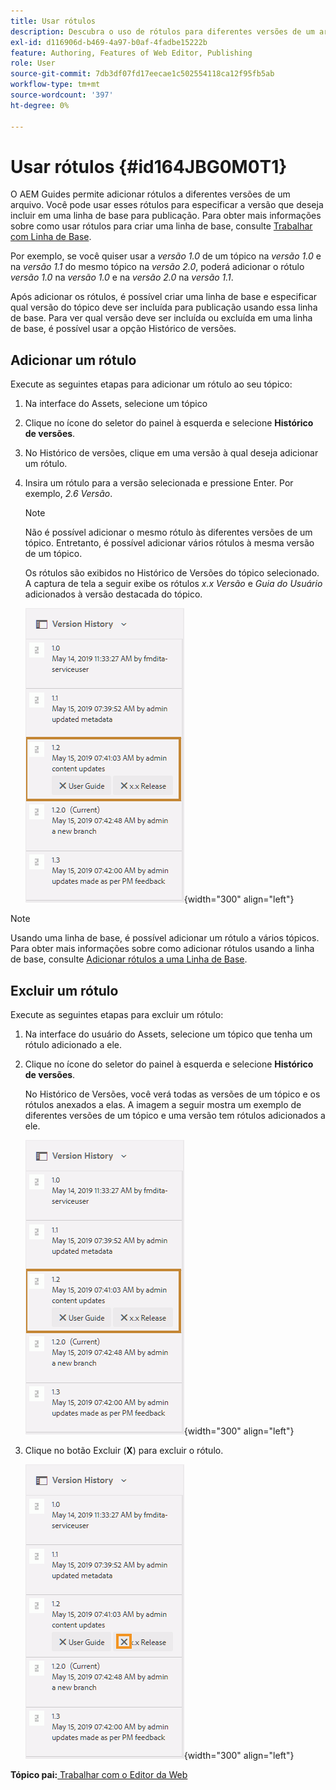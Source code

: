 ```yaml
---
title: Usar rótulos
description: Descubra o uso de rótulos para diferentes versões de um arquivo no AEM Guides. Saiba como adicionar ou excluir um rótulo a uma versão de um tópico.
exl-id: d116906d-b469-4a97-b0af-4fadbe15222b
feature: Authoring, Features of Web Editor, Publishing
role: User
source-git-commit: 7db3df07fd17eecae1c502554118ca12f95fb5ab
workflow-type: tm+mt
source-wordcount: '397'
ht-degree: 0%

---
```


# Usar rótulos {#id164JBG0M0T1}

O AEM Guides permite adicionar rótulos a diferentes versões de um arquivo. Você pode usar esses rótulos para especificar a versão que deseja incluir em uma linha de base para publicação. Para obter mais informações sobre como usar rótulos para criar uma linha de base, consulte [Trabalhar com Linha de Base](generate-output-use-baseline-for-publishing.md#).

Por exemplo, se você quiser usar a *versão 1.0* de um tópico na *versão 1.0* e na *versão 1.1* do mesmo tópico na *versão 2.0*, poderá adicionar o rótulo *versão 1.0* na *versão 1.0* e na *versão 2.0* na *versão 1.1*.

Após adicionar os rótulos, é possível criar uma linha de base e especificar qual versão do tópico deve ser incluída para publicação usando essa linha de base. Para ver qual versão deve ser incluída ou excluída em uma linha de base, é possível usar a opção Histórico de versões.

## Adicionar um rótulo

Execute as seguintes etapas para adicionar um rótulo ao seu tópico:

1. Na interface do Assets, selecione um tópico
1. Clique no ícone do seletor do painel à esquerda e selecione **Histórico de versões**.
1. No Histórico de versões, clique em uma versão à qual deseja adicionar um rótulo.

1. Insira um rótulo para a versão selecionada e pressione Enter. Por exemplo, *2.6 Versão*.

   >[!NOTE]
   >
   > Não é possível adicionar o mesmo rótulo às diferentes versões de um tópico. Entretanto, é possível adicionar vários rótulos à mesma versão de um tópico.

   Os rótulos são exibidos no Histórico de Versões do tópico selecionado. A captura de tela a seguir exibe os rótulos *x.x Versão* e *Guia do Usuário* adicionados à versão destacada do tópico.

   ![](images/labels.png){width="300" align="left"}

>[!NOTE]
>
> Usando uma linha de base, é possível adicionar um rótulo a vários tópicos. Para obter mais informações sobre como adicionar rótulos usando a linha de base, consulte [Adicionar rótulos a uma Linha de Base](generate-output-use-baseline-for-publishing.md#id184KD0T305Z).

## Excluir um rótulo

Execute as seguintes etapas para excluir um rótulo:

1. Na interface do usuário do Assets, selecione um tópico que tenha um rótulo adicionado a ele.
1. Clique no ícone do seletor do painel à esquerda e selecione **Histórico de versões**.

   No Histórico de Versões, você verá todas as versões de um tópico e os rótulos anexados a elas. A imagem a seguir mostra um exemplo de diferentes versões de um tópico e uma versão tem rótulos adicionados a ele.

   ![](images/labels.png){width="300" align="left"}

1. Clique no botão Excluir \(**X**\) para excluir o rótulo.

   ![](images/delete-labels.png){width="300" align="left"}


**Tópico pai:**[ Trabalhar com o Editor da Web](web-editor.md)
